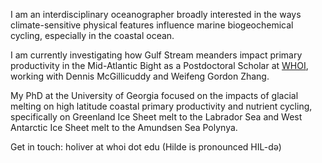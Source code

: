 I am an interdisciplinary oceanographer broadly interested in the ways climate-sensitive physical features influence marine biogeochemical cycling, especially in the coastal ocean.

I am currently investigating how Gulf Stream meanders impact primary productivity in the Mid-Atlantic Bight as a Postdoctoral Scholar at [WHOI](https://www.whoi.edu/profile/holiver/), working with Dennis McGillicuddy and Weifeng Gordon Zhang.

My PhD at the University of Georgia focused on the impacts of glacial melting on high latitude coastal primary productivity and nutrient cycling, specifically on Greenland Ice Sheet melt to the Labrador Sea and West Antarctic Ice Sheet melt to the Amundsen Sea Polynya.

Get in touch: holiver at whoi dot edu (Hilde is pronounced HIL-də)
